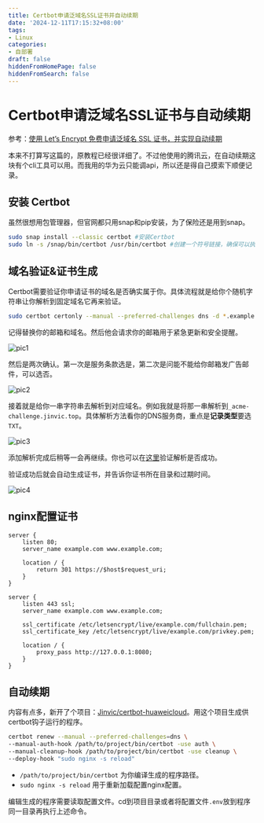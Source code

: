 ```yaml
---
title: Certbot申请泛域名SSL证书并自动续期
date: '2024-12-11T17:15:32+08:00'
tags:
- Linux
categories:
- 自部署
draft: false
hiddenFromHomePage: false
hiddenFromSearch: false
---
```


# Certbot申请泛域名SSL证书与自动续期

参考：[使用 Let’s Encrypt 免费申请泛域名 SSL 证书，并实现自动续期](https://www.cnblogs.com/michaelshen/p/18538178)

本来不打算写这篇的，原教程已经很详细了。不过他使用的腾讯云，在自动续期这块有个cli工具可以用。而我用的华为云只能调api，所以还是得自己摸索下顺便记录。

## 安装 Certbot

虽然很想用包管理器，但官网都只用snap和pip安装，为了保险还是用到snap。

```bash
sudo snap install --classic certbot #安装Certbot
sudo ln -s /snap/bin/certbot /usr/bin/certbot #创建一个符号链接，确保可以执行certbot命令（相当于快捷方式）
```

## 域名验证&证书生成

Certbot需要验证你申请证书的域名是否确实属于你。具体流程就是给你个随机字符串让你解析到固定域名它再来验证。

```bash
sudo certbot certonly --manual --preferred-challenges dns -d *.example.com -d example.com
```

记得替换你的邮箱和域名。然后他会请求你的邮箱用于紧急更新和安全提醒。

![pic1](/post-images/Certbot申请泛域名SSL证书并自动续期/1.png)

然后是两次确认。第一次是服务条款选是，第二次是问能不能给你邮箱发广告邮件，可以选否。

![pic2](/post-images/Certbot申请泛域名SSL证书并自动续期/2.png)

接着就是给你一串字符串去解析到对应域名。例如我就是将那一串解析到`_acme-challenge.jinvic.top`。具体解析方法看你的DNS服务商，重点是**记录类型**要选`TXT`。

![pic3](/post-images/Certbot申请泛域名SSL证书并自动续期/3.png)

添加解析完成后稍等一会再继续。你也可以在[这里](https://toolbox.googleapps.com/apps/dig/#TXT/)验证解析是否成功。

验证成功后就会自动生成证书，并告诉你证书所在目录和过期时间。

![pic4](/post-images/Certbot申请泛域名SSL证书并自动续期/4.png)

## nginx配置证书

```nginx
server {
    listen 80;
    server_name example.com www.example.com;
 
    location / {
        return 301 https://$host$request_uri;
    }
}
 
server {
    listen 443 ssl;
    server_name example.com www.example.com;
 
    ssl_certificate /etc/letsencrypt/live/example.com/fullchain.pem;
    ssl_certificate_key /etc/letsencrypt/live/example.com/privkey.pem;
 
    location / {
        proxy_pass http://127.0.0.1:8080;
    }
}
```

## 自动续期

内容有点多，新开了个项目：[Jinvic/certbot-huaweicloud](https://github.com/Jinvic/certbot-huaweicloud)。用这个项目生成供certbot钩子运行的程序。

```bash
certbot renew --manual --preferred-challenges=dns \
--manual-auth-hook /path/to/project/bin/certbot -use auth \
--manual-cleanup-hook /path/to/project/bin/certbot -use cleanup \
--deploy-hook "sudo nginx -s reload"
```

- `/path/to/project/bin/certbot` 为你编译生成的程序路径。
- `sudo nginx -s reload` 用于重新加载配置nginx配置。

编辑生成的程序需要读取配置文件。cd到项目目录或者将配置文件`.env`放到程序同一目录再执行上述命令。
